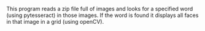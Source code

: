This program reads a zip file full of images and looks for a specified word (using pytesseract) in those images. If the word is found it displays all faces in that image in a grid (using openCV).
